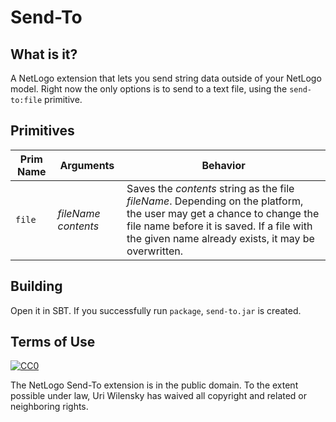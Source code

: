 # Send-To

## What is it?

A NetLogo extension that lets you send string data outside of your NetLogo model.  Right now the only options is to send to a text file, using the `send-to:file` primitive.

## Primitives

| Prim Name | Arguments             | Behavior
| --------- | --------------------- | --------
| `file`    | *fileName* *contents* | Saves the *contents* string as the file *fileName*.  Depending on the platform, the user may get a chance to change the file name before it is saved.  If a file with the given name already exists, it may be overwritten.

## Building

Open it in SBT.  If you successfully run `package`, `send-to.jar` is created.

## Terms of Use

[![CC0](http://i.creativecommons.org/p/zero/1.0/88x31.png)](http://creativecommons.org/publicdomain/zero/1.0/)

The NetLogo Send-To extension is in the public domain.  To the extent possible under law, Uri Wilensky has waived all copyright and related or neighboring rights.
